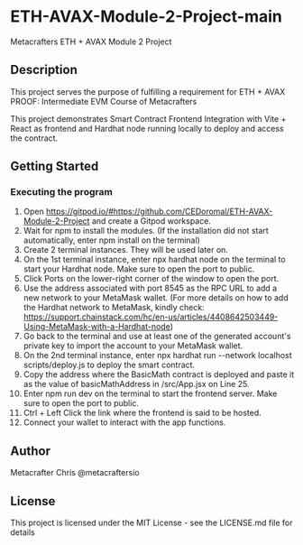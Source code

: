 # ETH-AVAX-Module-2-Project-main
Metacrafters ETH + AVAX Module 2 Project

## Description 
This project serves the purpose of fulfilling a requirement for ETH + AVAX PROOF: Intermediate EVM Course of Metacrafters

This project demonstrates Smart Contract Frontend Integration with Vite + React as frontend and Hardhat node running locally to deploy and access the contract.

## Getting Started
### Executing the program
1. Open https://gitpod.io/#https://github.com/CEDoromal/ETH-AVAX-Module-2-Project and create a Gitpod workspace.
2. Wait for npm to install the modules. (If the installation did not start automatically, enter npm install on the terminal)
3. Create 2 terminal instances. They will be used later on.
4. On the 1st terminal instance, enter npx hardhat node on the terminal to start your Hardhat node. Make sure to open the port to public.
5. Click Ports on the lower-right corner of the window to open the port.
6. Use the address associated with port 8545 as the RPC URL to add a new network to your MetaMask wallet. (For more details on how to add the Hardhat network to MetaMask, kindly check: 
 https://support.chainstack.com/hc/en-us/articles/4408642503449-Using-MetaMask-with-a-Hardhat-node)
7. Go back to the terminal and use at least one of the generated account's private key to import the account to your MetaMask wallet.
8. On the 2nd terminal instance, enter npx hardhat run --network localhost scripts/deploy.js to deploy the smart contract.
9. Copy the address where the BasicMath contract is deployed and paste it as the value of basicMathAddress in /src/App.jsx on Line 25.
10. Enter npm run dev on the terminal to start the frontend server. Make sure to open the port to public.
11. Ctrl + Left Click the link where the frontend is said to be hosted.
12. Connect your wallet to interact with the app functions.

## Author 
Metacrafter Chris @metacraftersio

## License
This project is licensed under the MIT License - see the LICENSE.md file for details
